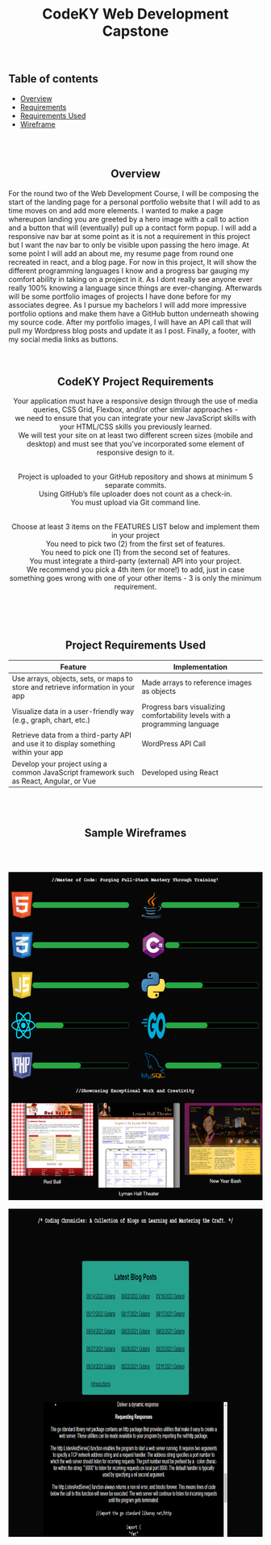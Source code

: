 <div style="text-align:center">  <h1>CodeKY Web Development Capstone</h1>
</div>
<br>

## Table of contents
* [Overview](#Overview)
* [Requirements](#CodeKY-Project-Requirements)
* [Requirements Used](#Project-Requirements-Used)
* [Wireframe](#Sample-Wireframes)

<br>
<br>

<div style="text-align:center">  <h2>Overview</h2>
</div>

For the round two of the Web Development Course, I will be composing the start of the landing page for a personal portfolio website that I will add to as time moves on and add more elements. I wanted to make a page whereupon landing you are greeted by a hero image with a call to action and a button that will (eventually) pull up a contact form popup. I will add a responsive nav bar at some point as it is not a requirement in this project but I want the nav bar to only be visible upon passing the hero image. At some point I will add an about me, my resume page from round one recreated in react, and a blog page. For now in this project, It will show the different programming languages I know and a progress bar gauging my comfort ability in taking on a project in it. As I dont really see anyone ever really 100% knowing a language since things are ever-changing. Afterwards will be some portfolio images of projects I have done before for my associates degree. As I pursue my bachelors I will add more impressive portfolio options and make them have a GitHub button underneath showing my source code. After my portfolio images, I will have an API call that will pull my Wordpress blog posts and update it as I post. Finally, a footer, with my social media links as buttons. 
<br>
<br>
<br>

<div style="text-align:center">  <h2>CodeKY Project Requirements</h2>
</div>


<div align="center">
Your application must have a responsive design through the use of media queries, CSS Grid, Flexbox, and/or other similar approaches -<br>
we need to ensure that you can integrate your new JavaScript skills with your HTML/CSS skills you previously learned.<br>
We will test your site on at least two different screen sizes (mobile and desktop) and must see that you’ve incorporated some element of responsive design to it. <br>
<br>

Project is uploaded to your GitHub repository and shows at minimum 5 separate commits.<br>
Using GitHub’s file uploader does not count as a check-in. <br>
You must upload via Git command line.<br>
<br>

Choose at least 3 items on the FEATURES LIST below and implement them in your project<br>
You need to pick two (2) from the first set of features.<br>
You need to pick one (1) from the second set of features.<br>
You must integrate a third-party (external) API into your project.<br>
We recommend you pick a 4th item (or more!) to add, just in case something goes wrong with one of your other items - 3 is only the minimum requirement.<br>
</div>
<br>
<br>
<br>

<div style="text-align:center">  <h2>Project Requirements Used</h2>
</div>


<div align="center">

| Feature                                                                                     | Implementation |
| ------------------------------------------------------------------------------------------- | ---------- |
| Use arrays, objects, sets, or maps to store and retrieve information in your app            | Made arrays to reference images as objects        |
| Visualize data in a user-friendly way (e.g., graph, chart, etc.)                            | Progress bars visualizing comfortability levels with a programming language       |
| Retrieve data from a third-party API and use it to display something within your app         | WordPress API Call |
| Develop your project using a common JavaScript framework such as React, Angular, or Vue    | Developed using React |
</div>

<br>
<br>

<div style="text-align:center">  <h2>Sample Wireframes</h2>
</div>
<br>
<br>

<p align="center">
  <img src="https://github.com/Helasrebellion/codeky2/blob/master/public/Photos/screenshot1.png?raw=true" alt="Screenshot1" height="650" width="700">
</p>

<p align="center">
  <img src="https://github.com/Helasrebellion/codeky2/blob/master/public/Photos/screenshot3.png?raw=true" alt="Screenshot2" height="650" width="700">
</p>
